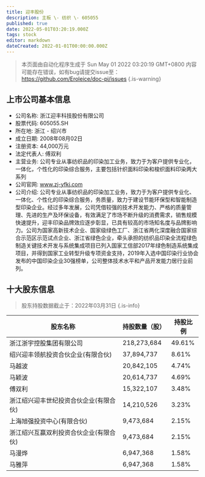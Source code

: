 ```yaml
---
title: 迎丰股份
description: 主板 \- 纺织 \- 605055
published: true
date: 2022-05-01T03:20:19.000Z
tags: stock
editor: markdown
dateCreated: 2022-01-01T00:00:00.000Z
---
```


> 本页面由自动化程序生成于 Sun May 01 2022 03:20:19 GMT+0800
> 内容可能存在错误，如有bug请提交issue至：https://github.com/Eroleice/doc-pi/issues
{.is-warning}

## 上市公司基本信息
- 公司名称: 浙江迎丰科技股份有限公司
- 股票代码: 605055.SH
- 所在地: 浙江 - 绍兴市
- 成立日期: 2008年08月02日
- 注册资本: 44,000万元
- 法定代表人: 傅双利
- 主营业务: 公司专业从事纺织品的印染加工业务，致力于为客户提供专业化，一体化，个性化的印染综合服务，主要包括针织面料印染和梭织面料印染两大系列
- 公司官网: www.zj-yfkj.com
- 公司介绍: 公司专业从事纺织品的印染加工业务，致力于为客户提供专业化、一体化、个性化的印染综合服务，务质量，致力于建设节能环保型和智能制造型印染企业。经过多年发展，公司凭借较强的技术开发能力、严格的质量管理、先进的生产及环保设备，有效满足了市场不断升级的消费需求，销售规模快速提升，迎丰印染品牌效应逐步彰显，已具有较高的市场知名度与品牌影响力。公司为国家高新技术企业、国家级绿色工厂、浙江省两化深度融合国家综合示范区示范试点企业、浙江省绿色企业，牵头承担的纺织品印染全流程绿色制造关键技术开发与系统集成项目已列入国家工信部2017年绿色制造系统集成项目，并得到国家工业转型升级专项资金支持，2019年入选中国印染行业协会发布的中国印染企业30强榜单，公司整体技术水平和产品开发能力居行业前列。


## 十大股东信息
> 股东持股数据截止于：2022年03月31日
{.is-info}

| 股东名称 | 持股数量（股） | 持股比例 |
| --- | --- | --- |
| 浙江浙宇控股集团有限公司 | 218,273,684 | 49.61% |
| 绍兴迎丰领航投资合伙企业(有限合伙) | 37,894,737 | 8.61% |
| 马越波 | 20,842,105 | 4.74% |
| 马颖波 | 20,614,737 | 4.69% |
| 傅双利 | 15,322,107 | 3.48% |
| 浙江绍兴迎丰世纪投资合伙企业(有限合伙) | 14,210,526 | 3.23% |
| 上海旭强投资中心(有限合伙) | 9,473,684 | 2.15% |
| 浙江绍兴互赢双利投资合伙企业(有限合伙) | 9,473,684 | 2.15% |
| 马漫烨 | 6,947,368 | 1.58% |
| 马雅萍 | 6,947,368 | 1.58% |




